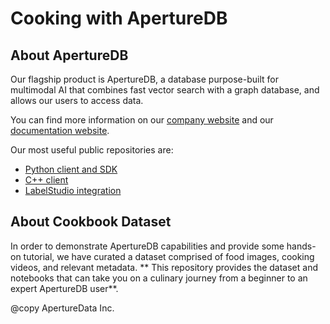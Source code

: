 # Cooking with ApertureDB

## About ApertureDB
Our flagship product is ApertureDB, a database purpose-built for multimodal AI that combines
fast vector search with a graph database, and allows our users to access data.

You can find more information on our [company website](https://www.aperturedata.io/) and
our [documentation website](https://docs.aperturedata.io/).

Our most useful public repositories are:
* [Python client and SDK](https://github.com/aperture-data/aperturedb-python)
* [C++ client](https://github.com/aperture-data/aperturedb-cpp)
* [LabelStudio integration](https://github.com/aperture-data/label-studio/tree/aperturedb)

## About Cookbook Dataset
In order to demonstrate ApertureDB capabilities and provide some hands-on tutorial,
we have curated a dataset comprised of food images, cooking videos, and relevant metadata.
** This repository provides the dataset and notebooks that can take you on a culinary journey
from a beginner to an expert ApertureDB user**.

@copy ApertureData Inc.
